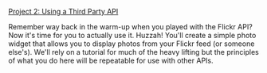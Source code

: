 [Project 2: Using a Third Party API](http://www.theodinproject.com/ruby-on-rails/apis?ref=lnav)

Remember way back in the warm-up when you played with the Flickr API? Now it's time for you to actually use it. Huzzah! You'll create a simple photo widget that allows you to display photos from your Flickr feed (or someone else's). We'll rely on a tutorial for much of the heavy lifting but the principles of what you do here will be repeatable for use with other APIs.
